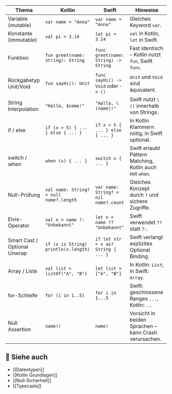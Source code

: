 
| Thema              | Kotlin                                  | Swift                                 | Hinweise                                                                 |
|--------------------|------------------------------------------|----------------------------------------|--------------------------------------------------------------------------|
| Variable (mutable)   | `var name = "Anna"`                    | `var name = "Anna"`                    | Gleiches Keyword `var`.                                                  |
| Konstante (immutable)| `val pi = 3.14`                      | `let pi = 3.14`                        | `val` in Kotlin, `let` in Swift.                                         |
| Funktion           | `fun greet(name: String): String`     | `func greet(name: String) -> String`   | Fast identisch – Kotlin nutzt `fun`, Swift `func`.                      |
| Rückgabetyp Unit/Void| `fun sayHi(): Unit`                 | `func sayHi() -> Void` oder `-> ()`    | `Unit` und `Void` sind äquivalent.                                       |
| String Interpolation| `"Hallo, $name!"`                   | `"Hallo, \(name)!"`                    | Swift nutzt `\()` innerhalb von Strings.                                 |
| if / else          | `if (x > 5) { ... } else { ... }`     | `if x > 5 { ... } else { ... }`        | In Kotlin Klammern nötig, in Swift optional.                             |
| switch / when      | `when (x) { ... }`                    | `switch x { ... }`                     | Swift erlaubt Pattern Matching, Kotlin auch mit `when`.                 |
| Null-Prüfung       | `val name: String? = null`<br>`name?.length` | `var name: String? = nil`<br>`name?.count` | Gleiches Konzept durch `?` und sichere Zugriffe.                         |
| Elvis-Operator     | `val n = name ?: "Unbekannt"`         | `let n = name ?? "Unbekannt"`          | Swift verwendet `??` statt `?:`.                                         |
| Smart Cast / Optional Unwrap | `if (x is String) println(x.length)` | `if let str = x as? String { ... }`   | Swift verlangt explizites Optional Binding.                              |
| Array / Liste      | `val list = listOf("A", "B")`         | `let list = ["A", "B"]`                | In Kotlin: `List`; in Swift: `Array`.                                    |
| for-Schleife       | `for (i in 1..5)`                     | `for i in 1...5`                        | Swift: geschlossene Ranges `...`, Kotlin: `..`.                          |
| Null Assertion     | `name!!`                              | `name!`                                | Vorsicht in beiden Sprachen – kann Crash verursachen.                    |

## 🔹 Siehe auch
- [[Datentypen]]
- [[Kotlin Grundlagen]]
- [[Null-Sicherheit]]
- [[Typecasts]]
